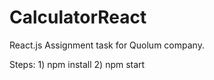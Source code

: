 # CalculatorReact
React.js Assignment task for Quolum company.

Steps:
    1) npm install
    2) npm start